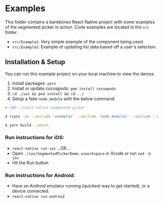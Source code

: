 # Examples

This folder contains a barebones React Native project with some examples of the segmented picker in action. Code examples are located in the `src` folder.

- `src/Example1`: Very simple example of the component being used.
- `src/Example2`: Example of updating list data based off a user's selection.

## Installation & Setup

You can run this example project on your local machine to view the demos.

1. Install packages: `yarn`
2. Install or update cocoapods: `gem install cocoapods`
3. `cd ./ios && pod install && cd ../`
4. Setup a fake `node_module` with the below command:

```bash
# CWD: /react-native-segmented-picker

$ rsync -av --exclude 'examples' --exclude 'node_modules' --exclude '.git' ./ ./examples/node_modules/react-native-segmented-picker && cd ./examples/node_modules/react-native-segmented-picker && yarn install --production && cd ../../../

$ yarn build --watch
```

### Run instructions for iOS:
- `react-native run-ios`
...OR...
- Open `./ios/SegmentedPickerDemo.xcworkspace` in Xcode or run `xed -b ios`
- Hit the Run button

### Run instructions for Android:
- Have an Android emulator running (quickest way to get started), or a device connected.
- `react-native run-android`

